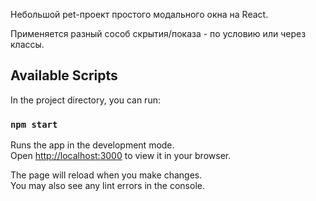 Небольшой pet-проект простого модального окна на React. 

Применяется разный сособ скрытия/показа - по условию или через классы.



## Available Scripts

In the project directory, you can run:

### `npm start`

Runs the app in the development mode.\
Open [http://localhost:3000](http://localhost:3000) to view it in your browser.

The page will reload when you make changes.\
You may also see any lint errors in the console.
